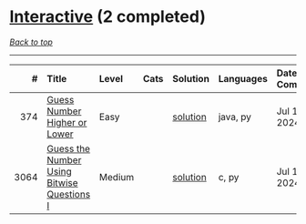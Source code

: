# [Interactive](<https://leetcode.com/tag/Interactive/>) (2 completed)

*[Back to top](<../../README.md>)*

------

|    # | Title                                                                                                                    | Level   | Cats   | Solution                                                              | Languages   | Date Complete   |
|-----:|:-------------------------------------------------------------------------------------------------------------------------|:--------|:-------|:----------------------------------------------------------------------|:------------|:----------------|
|  374 | [Guess Number Higher or Lower](<https://leetcode.com/problems/guess-number-higher-or-lower>)                             | Easy    |        | [solution](<../_374. Guess Number Higher or Lower.md>)                | java, py    | Jul 11, 2024    |
| 3064 | [Guess the Number Using Bitwise Questions I](<https://leetcode.com/problems/guess-the-number-using-bitwise-questions-i>) | Medium  |        | [solution](<../_3064. Guess the Number Using Bitwise Questions I.md>) | c, py       | Jul 11, 2024    |